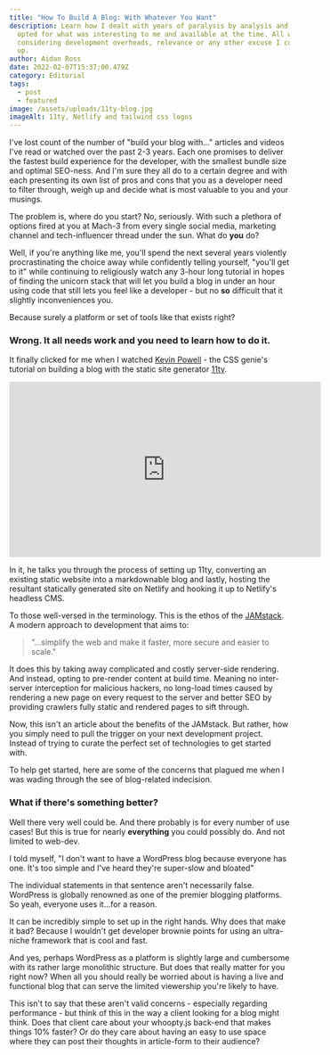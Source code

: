 ```yaml
---
title: "How To Build A Blog: With Whatever You Want"
description: Learn how I dealt with years of paralysis by analysis and instead
  opted for what was interesting to me and available at the time. All without
  considering development overheads, relevance or any other excuse I could make
  up.
author: Aidan Ross
date: 2022-02-07T15:37:00.479Z
category: Editorial
tags:
  - post
  - featured
image: /assets/uploads/11ty-blog.jpg
imageAlt: 11ty, Netlify and tailwind css logos
---
```

I've lost count of the number of "build your blog with..." articles and videos I've read or watched over the past 2-3 years. Each one promises to deliver the fastest build experience for the developer, with the smallest bundle size and optimal SEO-ness. And I'm sure they all do to a certain degree and with each presenting its own list of pros and cons that you as a developer need to filter through, weigh up and decide what is most valuable to you and your musings.

The problem is, where do you start? No, seriously. With such a plethora of options fired at you at Mach-3 from every single social media, marketing channel and tech-influencer thread under the sun. What do **you** do?

Well, if you're anything like me, you'll spend the next several years violently procrastinating the choice away while confidently telling yourself, "you'll get to it" while continuing to religiously watch any 3-hour long tutorial in hopes of finding the unicorn stack that will let you build a blog in under an hour using code that still lets you feel like a developer - but no **so** difficult that it slightly inconveniences you.

Because surely a platform or set of tools like that exists right?

### Wrong. It all needs work and you need to learn how to do it.

It finally clicked for me when I watched [Kevin Powell](https://www.youtube.com/channel/UCJZv4d5rbIKd4QHMPkcABCw) - the CSS genie's tutorial on building a blog with the static site generator [11ty](11ty.dev).

<iframe width="560" height="315" src="https://www.youtube.com/embed/4wD00RT6d-g" title="YouTube video player" frameborder="0" allow="accelerometer; autoplay; clipboard-write; encrypted-media; gyroscope; picture-in-picture" allowfullscreen></iframe>

In it, he talks you through the process of setting up 11ty, converting an existing static website into a markdownable blog and lastly, hosting the resultant statically generated site on Netlify and hooking it up to Netlify's headless CMS.

To those well-versed in the terminology. This is the ethos of the [JAMstack](https://jamstack.org/). A modern approach to development that aims to:

> "...simplify the web and make it faster, more secure and easier to scale."

It does this by taking away complicated and costly server-side rendering. And instead, opting to pre-render content at build time. Meaning no inter-server interception for malicious hackers, no long-load times caused by rendering a new page on every request to the server and better SEO by providing crawlers fully static and rendered pages to sift through.

Now, this isn't an article about the benefits of the JAMstack. But rather, how you simply need to pull the trigger on your next development project. Instead of trying to curate the perfect set of technologies to get started with.

To help get started, here are some of the concerns that plagued me when I was wading through the see of blog-related indecision.

### What if there's something better?

Well there very well could be. And there probably is for every number of use cases! But this is true for nearly **everything** you could possibly do. And not limited to web-dev.

I told myself, "I don't want to have a WordPress blog because everyone has one. It's too simple and I've heard they're super-slow and bloated"

The individual statements in that sentence aren't necessarily false. WordPress is globally renowned as one of the premier blogging platforms. So yeah, everyone uses it...for a reason.

It can be incredibly simple to set up in the right hands. Why does that make it bad? Because I wouldn't get developer brownie points for using an ultra-niche framework that is cool and fast.

And yes, perhaps WordPress as a platform is slightly large and cumbersome with its rather large monolithic structure. But does that really matter for you right now? When all you should really be worried about is having a live and functional blog that can serve the limited viewership you're likely to have.

This isn't to say that these aren't valid concerns - especially regarding performance - but think of this in the way a client looking for a blog might think. Does that client care about your whoopty.js back-end that makes things 10% faster? Or do they care about having an easy to use space where they can post their thoughts in article-form to their audience?
